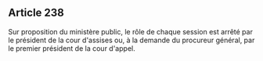 Article 238
----
Sur proposition du ministère public, le rôle de chaque session est arrêté par le
président de la cour d'assises ou, à la demande du procureur général, par le
premier président de la cour d'appel.

